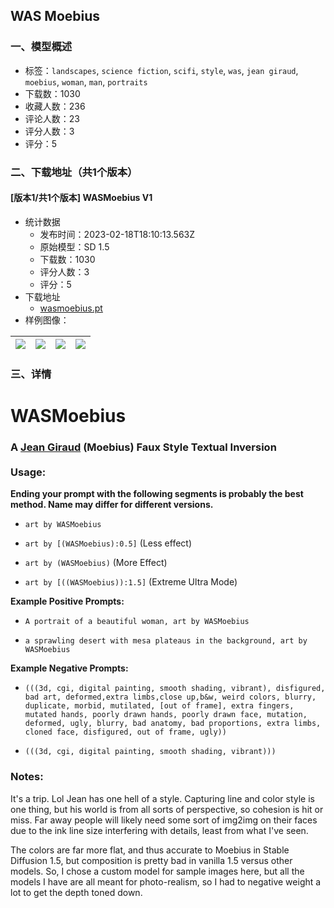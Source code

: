 ## WAS Moebius
### 一、模型概述

- 标签：`landscapes`, `science fiction`, `scifi`, `style`, `was`, `jean giraud`, `moebius`, `woman`, `man`, `portraits`
- 下载数：1030
- 收藏人数：236
- 评论人数：23
- 评分人数：3
- 评分：5

### 二、下载地址（共1个版本）

#### [版本1/共1个版本] WASMoebius V1

- 统计数据
  - 发布时间：2023-02-18T18:10:13.563Z
  - 原始模型：SD 1.5
  - 下载数：1030
  - 评分人数：3
  - 评分：5
- 下载地址
  - [wasmoebius.pt](https://civitai.com/api/download/models/9943)
- 样例图像：

| <img src="https://image.civitai.com/xG1nkqKTMzGDvpLrqFT7WA/01caf7c0-2a9d-472b-7ad9-f9b78edf0400/width=450/96837.jpeg" /> | <img src="https://image.civitai.com/xG1nkqKTMzGDvpLrqFT7WA/47256684-fc10-4051-9fb1-760153f0d000/width=450/96851.jpeg" /> | <img src="https://image.civitai.com/xG1nkqKTMzGDvpLrqFT7WA/c5676853-e86e-4f8a-8976-945be3559100/width=450/96850.jpeg" /> | <img src="https://image.civitai.com/xG1nkqKTMzGDvpLrqFT7WA/d695bf29-0866-4320-28e6-fb222e55c000/width=450/96849.jpeg" /> |
| ---- | ---- | ---- | ---- |


### 三、详情
<h1><strong>WAS</strong>Moebius</h1><h3>A <a rel="ugc" href="https://en.wikipedia.org/wiki/Jean_Giraud">Jean Giraud</a> (Moebius) Faux Style Textual Inversion<br /><br />Usage:</h3><p><strong>Ending your prompt with the following segments is probably the best method. Name may differ for different versions. </strong></p><ul><li><p><code>art by WASMoebius</code></p></li><li><p><code>art by [(WASMoebius):0.5]</code> (Less effect)</p></li><li><p><code>art by (WASMoebius)</code> (More Effect)</p></li><li><p><code>art by [((WASMoebius)):1.5]</code> (Extreme Ultra Mode)</p></li></ul><p><strong>Example Positive Prompts:</strong></p><ul><li><p><code>A portrait of a beautiful woman, art by WASMoebius</code>  </p></li><li><p><code>a sprawling desert with mesa plateaus in the background, art by WASMoebius</code></p></li></ul><p><strong>Example Negative Prompts:</strong></p><ul><li><p><code>(((3d, cgi, digital painting, smooth shading, vibrant), disfigured, bad art, deformed,extra limbs,close up,b&amp;w, weird colors, blurry, duplicate, morbid, mutilated, [out of frame], extra fingers, mutated hands, poorly drawn hands, poorly drawn face, mutation, deformed, ugly, blurry, bad anatomy, bad proportions, extra limbs, cloned face, disfigured, out of frame, ugly))</code></p></li><li><p><code>(((3d, cgi, digital painting, smooth shading, vibrant)))</code></p></li></ul><p></p><h3>Notes:</h3><p>It's a trip. Lol Jean has one hell of a style. Capturing line and color style is one thing, but his world is from all sorts of perspective, so cohesion is hit or miss. Far away people will likely need some sort of img2img on their faces due to the ink line size interfering with details, least from what I've seen.</p><p></p><p>The colors are far more flat, and thus accurate to Moebius in Stable Diffusion 1.5, but composition is pretty bad in vanilla 1.5 versus other models. So, I chose a custom model for sample images here, but all the models I have are all meant for photo-realism, so I had to negative weight a lot to get the depth toned down. </p>